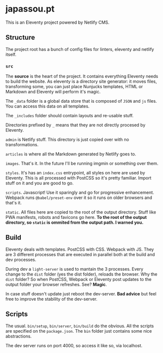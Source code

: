 # japassou.pt

This is an Eleventy project powered by Netlify CMS.

## Structure

The project root has a bunch of config files for linters, eleventy and netlify itself.

### `src`

The **source** is the heart of the project. It contains everything Eleventy needs to build the website. As eleventy is a directory site generator: it moves files, transforming some, you can just place Nunjucks templates, HTML or Markdown and Eleventy will perform it's magic.

The `_data` folder is a global data store that is composed of `JSON` and `js` files. You can access this data on all templates.

The `_includes` folder should contain layouts and re-usable stuff.

Directories prefixed by `_` means that they are not directly procesed by Eleventy.

`admin` is Netlify stuff. This directory is just copied over with no transformations.

`articles` is where all the Markdown generated by Netlify goes to.

`images`. That's it. In the future I'll be running imgmin or something over them.

`styles`. It's has an `index.css` entrypoint, all styles on here are used by Eleventy. This is all processed with PostCSS so it's
pretty familiar. Import stuff on it and you are good to go.

`scripts`. Javascript! Use it sparingly and go for progressive enhancement. Webpack runs `@babel/preset-env` over it so it runs on older browsers and that's it.

`static`. All files here are copied to the root of the output directory. Stuff like PWA manifests, robots and favicons go here. **To the root of the output directory, so `static` is ommited from the output path. I warned you.**

## Build

Eleventy deals with templates. PostCSS with CSS. Webpack with JS. They are 3 different processes that are executed in parallel both at the build and dev processes.

During dev a `light-server` is used to mantain the 3 processes. Every change to the `dist` folder (yes the dist folder), reloads the browser. Why the `dist` folder? So when PostCSS, Webpack or Eleventy post updates to the output folder your browser refreshes. See? **Magic**.

In case stuff doesn't update just reboot the dev-server. **Bad advice** but feel free to improve the stability of the dev-server.

## Scripts

The usual. `bin/setup`, `bin/server`, `bin/build` do the obvious. All the scripts are specified on the `package.json`. The `bin` folder just contains some nice abstractions.

The dev server runs on port 4000, so access it like so, via localhost.